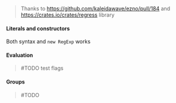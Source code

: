 > Thanks to https://github.com/kaleidawave/ezno/pull/184 and https://crates.io/crates/regress library

#### Literals and constructors

Both syntax and `new RegExp` works

#### Evaluation

> #TODO test flags

#### Groups

> #TODO

